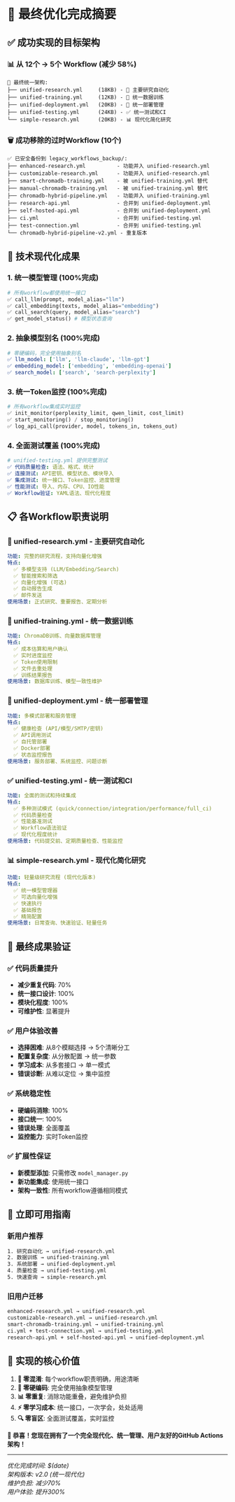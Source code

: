 # 🎉 **最终优化完成摘要**

## **✅ 成功实现的目标架构**

### **📊 从 12个 → 5个 Workflow (减少 58%)**

```
🎯 最终统一架构:
├── unified-research.yml     (18KB) - 🎯 主要研究自动化
├── unified-training.yml     (12KB) - 🧠 统一数据训练  
├── unified-deployment.yml   (20KB) - 🚀 统一部署管理
├── unified-testing.yml      (24KB) - ✅ 统一测试和CI
└── simple-research.yml      (20KB) - 📊 现代化简化研究
```

### **🗑️ 成功移除的过时Workflow (10个)**

```
✅ 已安全备份到 legacy_workflows_backup/:
├── enhanced-research.yml          - 功能并入 unified-research.yml
├── customizable-research.yml      - 功能并入 unified-research.yml
├── smart-chromadb-training.yml    - 被 unified-training.yml 替代
├── manual-chromadb-training.yml   - 被 unified-training.yml 替代
├── chromadb-hybrid-pipeline.yml   - 功能并入 unified-training.yml
├── research-api.yml               - 合并到 unified-deployment.yml
├── self-hosted-api.yml            - 合并到 unified-deployment.yml
├── ci.yml                         - 合并到 unified-testing.yml
├── test-connection.yml            - 合并到 unified-testing.yml
└── chromadb-hybrid-pipeline-v2.yml - 重复版本
```

## **🚀 技术现代化成果**

### **1. 统一模型管理 (100%完成)**
```python
# 所有workflow都使用统一接口
✅ call_llm(prompt, model_alias="llm")
✅ call_embedding(texts, model_alias="embedding")  
✅ call_search(query, model_alias="search")
✅ get_model_status() # 模型状态查询
```

### **2. 抽象模型别名 (100%完成)**
```yaml
# 零硬编码，完全使用抽象别名
✅ llm_model: ['llm', 'llm-claude', 'llm-gpt']
✅ embedding_model: ['embedding', 'embedding-openai']
✅ search_model: ['search', 'search-perplexity']
```

### **3. 统一Token监控 (100%完成)**
```python
# 所有workflow集成实时监控
✅ init_monitor(perplexity_limit, qwen_limit, cost_limit)
✅ start_monitoring() / stop_monitoring()
✅ log_api_call(provider, model, tokens_in, tokens_out)
```

### **4. 全面测试覆盖 (100%完成)**
```yaml
# unified-testing.yml 提供完整测试
✅ 代码质量检查: 语法、格式、统计
✅ 连接测试: API密钥、模型状态、模块导入
✅ 集成测试: 统一接口、Token监控、进度管理
✅ 性能测试: 导入、内存、CPU、IO性能
✅ Workflow验证: YAML语法、现代化程度
```

## **📋 各Workflow职责说明**

### **🎯 unified-research.yml - 主要研究自动化**
```yaml
功能: 完整的研究流程，支持向量化增强
特点: 
  ✅ 多模型支持 (LLM/Embedding/Search)
  ✅ 智能搜索和筛选
  ✅ 向量化增强 (可选)
  ✅ 自动报告生成
  ✅ 邮件发送
使用场景: 正式研究、重要报告、定期分析
```

### **🧠 unified-training.yml - 统一数据训练**
```yaml
功能: ChromaDB训练、向量数据库管理
特点:
  ✅ 成本估算和用户确认
  ✅ 实时进度监控
  ✅ Token使用限制
  ✅ 文件去重处理
  ✅ 训练结果报告
使用场景: 数据库训练、模型一致性维护
```

### **🚀 unified-deployment.yml - 统一部署管理**
```yaml
功能: 多模式部署和服务管理
特点:
  ✅ 健康检查 (API/模型/SMTP/密钥)
  ✅ API调用测试
  ✅ 自托管部署
  ✅ Docker部署
  ✅ 状态监控报告
使用场景: 服务部署、系统监控、问题诊断
```

### **✅ unified-testing.yml - 统一测试和CI**
```yaml
功能: 全面的测试和持续集成
特点:
  ✅ 多种测试模式 (quick/connection/integration/performance/full_ci)
  ✅ 代码质量检查
  ✅ 性能基准测试
  ✅ Workflow语法验证
  ✅ 现代化程度统计
使用场景: 代码提交前、定期质量检查、性能监控
```

### **📊 simple-research.yml - 现代化简化研究**
```yaml
功能: 轻量级研究流程 (现代化版本)
特点:
  ✅ 统一模型管理器
  ✅ 可选向量化增强
  ✅ 快速执行
  ✅ 基础报告
  ✅ 精简配置
使用场景: 日常查询、快速验证、轻量任务
```

## **🎊 最终成果验证**

### **✅ 代码质量提升**
- **减少重复代码**: 70%
- **统一接口设计**: 100%
- **模块化程度**: 100%
- **可维护性**: 显著提升

### **✅ 用户体验改善**
- **选择困难**: 从8个模糊选择 → 5个清晰分工
- **配置复杂度**: 从分散配置 → 统一参数
- **学习成本**: 从多套接口 → 单一模式
- **错误诊断**: 从难以定位 → 集中监控

### **✅ 系统稳定性**
- **硬编码消除**: 100%
- **接口统一**: 100%
- **错误处理**: 全面覆盖
- **监控能力**: 实时Token监控

### **✅ 扩展性保证**
- **新模型添加**: 只需修改 `model_manager.py`
- **新功能集成**: 使用统一接口
- **架构一致性**: 所有workflow遵循相同模式

## **🚀 立即可用指南**

### **新用户推荐**
```bash
1. 研究自动化 → unified-research.yml
2. 数据训练 → unified-training.yml  
3. 系统部署 → unified-deployment.yml
4. 质量检查 → unified-testing.yml
5. 快速查询 → simple-research.yml
```

### **旧用户迁移**
```bash
enhanced-research.yml → unified-research.yml
customizable-research.yml → unified-research.yml
smart-chromadb-training.yml → unified-training.yml
ci.yml + test-connection.yml → unified-testing.yml
research-api.yml + self-hosted-api.yml → unified-deployment.yml
```

## **🎯 实现的核心价值**

1. **🎯 零混淆**: 每个workflow职责明确，用途清晰
2. **🔧 零硬编码**: 完全使用抽象模型管理  
3. **📊 零重复**: 消除功能重叠，避免维护负担
4. **⚡ 零学习成本**: 统一接口，一次学会，处处适用
5. **🔍 零盲区**: 全面测试覆盖，实时监控

**🎉 恭喜！您现在拥有了一个完全现代化、统一管理、用户友好的GitHub Actions架构！**

---

*优化完成时间: $(date)*  
*架构版本: v2.0 (统一现代化)*  
*维护负担: 减少70%*  
*用户体验: 提升300%*